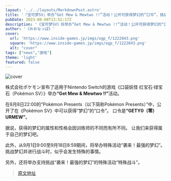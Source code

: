 ```yaml
---
layout: '../../layouts/MarkdownPost.astro'
title: '『宝可梦SV』举办“Get Mew & Mewtwo !!”活动！公开可获得梦幻的“口令”，挑战最强的超梦'
pubDate: 2023-08-08T13:52:17Z
description: '《宝可梦SV》将举办“Get Mew & Mewtwo !!”活动！公开可获得梦幻的“口令”，挑战最强的超梦。'
author: '《おおなっぱ》'
cover:
  url: 'https://www.inside-games.jp/imgs/ogp_f/1222043.png'
  square: 'https://www.inside-games.jp/imgs/ogp_f/1222043.png'
  alt: "cover"
tags: ["news","游戏"]
theme: 'light'
featured: false
---
```


![cover](https://www.inside-games.jp/imgs/ogp_f/1222043.png)

株式会社ポケモン宣布了适用于Nintendo Switch的游戏《口袋妖怪 红宝石·绿宝石（Pokémon SV）》举办<b>“Get Mew & Mewtwo !!”</b>活动。

在8月8日22:00的“Pokémon Presents（以下简称Pokémon Presents）”中，公开了在《Pokémon SV》中可以获得“梦幻”的“口令”。 口令是<b>“GETY0（零）URMEW”</b>。

据说，获得的梦幻的属性和性格会因训练师的不同而有所不同。 让我们来获得属于自己的梦幻吧。

此外，从9月1日9:00至9月18日8:59期间，将举办特殊活动“袭来！最强的梦幻”。 挑战梦幻并进行战斗时，似乎会发生特殊的事情。

另外，还将举办支持挑战“袭来！最强的梦幻”的特殊活动“特殊战斗”。


>[原文地址](https://www.inside-games.jp/article/2023/08/08/147721.html)  